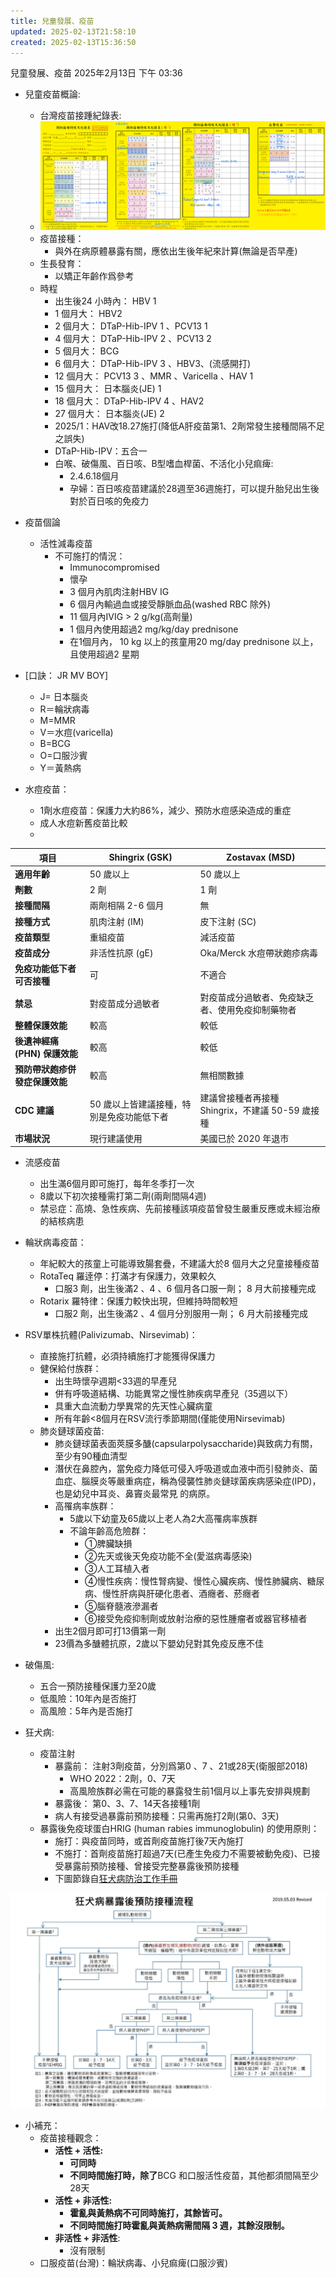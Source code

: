 ```yaml
---
title: 兒童發展、疫苗
updated: 2025-02-13T21:58:10
created: 2025-02-13T15:36:50
---
```


兒童發展、疫苗
2025年2月13日
下午 03:36
- 兒童疫苗概論:
  - 台灣疫苗接踵紀錄表:
  - ![image1](../../../resources/07c0209f817e4e8cb6f800fcae65f80a.png)
  - 疫苗接種：
    - 與外在病原體暴露有關，應依出生後年紀來計算(無論是否早產)
  - 生長發育：
    - 以矯正年齡作爲參考
  - 時程
    - 出生後24 小時內： HBV 1
    - 1 個月大： HBV2
    - 2 個月大： DTaP-Hib-IPV 1 、PCV13 1
    - 4 個月大： DTaP-Hib-IPV 2 、PCV13 2
    - 5 個月大： BCG
    - 6 個月大： DTaP-Hib-IPV 3 、HBV3、(流感開打)
    - 12 個月大： PCV13 3 、MMR 、Varicella 、HAV 1
    - 15 個月大： 日本腦炎(JE) 1
    - 18 個月大： DTaP-Hib-IPV 4 、HAV2
    - 27 個月大： 日本腦炎(JE) 2
    - 2025/1：HAV改18.27施打(降低A肝疫苗第1、2劑常發生接種間隔不足之誤失)
    - DTaP-Hib-IPV：五合一
    - 白喉、破傷風、百日咳、B型嗜血桿菌、不活化小兒痲痺:
      - 2.4.6.18個月
      - 孕婦：百日咳疫苗建議於28週至36週施打，可以提升胎兒出生後對於百日咳的免疫力
- 疫苗個論
  - 活性減毒疫苗
    - 不可施打的情況：
      - Immunocompromised
      - 懷孕
      - 3 個月內肌肉注射HBV IG
      - 6 個月內輸過血或接受靜脈血品(washed RBC 除外)
      - 11 個月內IVIG \> 2 g/kg(高劑量)
      - 1 個月內使用超過2 mg/kg/day prednisone
      - 在1個月內， 10 kg 以上的孩童用20 mg/day prednisone 以上，且使用超過2 星期

- \[口訣： JR MV BOY\]
  - J= 日本腦炎
  - R＝輪狀病毒
  - M=MMR
  - V＝水痘(varicella)
  - B=BCG
  - O=口服沙賓
  - Y＝黃熱病

- 水痘疫苗：
  - 1劑水痘疫苗：保護力大約86%，減少、預防水痘感染造成的重症
  - 成人水痘新舊疫苗比較
  - 
| **項目**                       | **Shingrix (GSK)**                        | **Zostavax (MSD)**                               |
|--------------------------------|-------------------------------------------|--------------------------------------------------|
| **適用年齡**                   | 50 歲以上                                 | 50 歲以上                                        |
| **劑數**                       | 2 劑                                      | 1 劑                                             |
| **接種間隔**                   | 兩劑相隔 2-6 個月                         | 無                                               |
| **接種方式**                   | 肌肉注射 (IM)                             | 皮下注射 (SC)                                    |
| **疫苗類型**                   | 重組疫苗                                  | 減活疫苗                                         |
| **疫苗成分**                   | 非活性抗原 (gE)                           | Oka/Merck 水痘帶狀皰疹病毒                       |
| **免疫功能低下者可否接種**     | 可                                        | 不適合                                           |
| **禁忌**                       | 對疫苗成分過敏者                          | 對疫苗成分過敏者、免疫缺乏者、使用免疫抑制藥物者 |
| **整體保護效能**               | 較高                                      | 較低                                             |
| **後遺神經痛 (PHN) 保護效能**  | 較高                                      | 較低                                             |
| **預防帶狀皰疹併發症保護效能** | 較高                                      | 無相關數據                                       |
| **CDC 建議**                   | 50 歲以上皆建議接種，特別是免疫功能低下者 | 建議曾接種者再接種 Shingrix，不建議 50-59 歲接種 |
| **市場狀況**                   | 現行建議使用                              | 美國已於 2020 年退市                             |

- 流感疫苗
  - 出生滿6個月即可施打，每年冬季打一次
  - 8歲以下初次接種需打第二劑(兩劑間隔4週)
  - 禁忌症：高燒、急性疾病、先前接種該項疫苗曾發生嚴重反應或未經治療的結核病患
- 輪狀病毒疫苗：
  - 年紀較大的孩童上可能導致腸套疊，不建議大於8 個月大之兒童接種疫苗
  - RotaTeq 羅逹停：打滿才有保護力，效果較久
    - 口服3 劑，出生後滿2 、4 、6 個月各口服一劑； 8 月大前接種完成
  - Rotarix 羅特律：保護力較快出現，但維持時間較短
    - 口服2 劑，出生後滿2 、4 個月分別服用一劑； 6 月大前接種完成
- RSV單株抗體(Palivizumab、Nirsevimab)：
  - 直接施打抗體，必須持續施打才能獲得保護力
  - 健保給付族群：
    - 出生時懷孕週期\<33週的早產兒
    - 併有呼吸道結構、功能異常之慢性肺疾病早產兒（35週以下）
    - 具重大血流動力學異常的先天性心臟病童
    - 所有年齡\<8個月在RSV流行季節期間(僅能使用Nirsevimab)
  - 肺炎鏈球菌疫苗:
    - 肺炎鏈球菌表面莢膜多醣(capsularpolysaccharide)與致病力有關，至少有90種血清型
    - 潛伏在鼻腔內，當免疫力降低可侵入呼吸道或血液中而引發肺炎、菌血症、腦膜炎等嚴重病症，稱為侵襲性肺炎鏈球菌疾病感染症(IPD)，也是幼兒中耳炎、鼻竇炎最常見 的病原。
    - 高罹病率族群：
      - 5歲以下幼童及65歲以上老人為2大高罹病率族群
      - 不論年齡高危險群：
        - ①脾臟缺損
        - ②先天或後天免疫功能不全(愛滋病毒感染)
        - ③人工耳植入者
        - ④慢性疾病：慢性腎病變、慢性心臟疾病、慢性肺臟病、糖尿病、慢性肝病與肝硬化患者、酒癮者、菸癮者
        - ⑤腦脊髓液滲漏者
        - ⑥接受免疫抑制劑或放射治療的惡性腫瘤者或器官移植者
    - 出生2個月即可打13價第一劑
    - 23價為多醣體抗原，2歲以下嬰幼兒對其免疫反應不佳

- 破傷風:
  - 五合一預防接種保護力至20歲
  - 低風險：10年內是否施打
  - 高風險：5年內是否施打
- 狂犬病:
  - 疫苗注射
    - 暴露前： 注射3劑疫苗，分別爲第0 、7 、21或28天(衛服部2018)
      - WHO 2022：2劑，0、7天
      - 高風險族群必需在可能的暴露發生前1個月以上事先安排與規劃
    - 暴露後： 第0、3、7、14天各接種1劑
    - 病人有接受過暴露前預防接種：只需再施打2劑(第0、3天)
  - 暴露後免疫球蛋白HRIG (human rabies immunoglobulin) 的使用原則：
    - 施打：與疫苗同時，或首劑疫苗施打後7天內施打
    - 不施打：首劑疫苗施打超過7天(已產生免疫力不需要被動免疫)、已接受暴露前預防接種、曾接受完整暴露後預防接種
    - 下圖節錄自[狂犬病防治工作手冊](https://bit.ly/2GWJQEx)

![image2](../../../resources/5f8898fc220e455289bf2a22cd9f9b36.png)
- 小補充：
  - 疫苗接種觀念：
    - **活性 + 活性:**
      - **可同時**
      - **不同時間施打時，除了**BCG 和口服活性疫苗，其他都須間隔至少28天
    - **活性 + 非活性:**
      - **霍亂與黃熱病不可同時施打，其餘皆可。**
      - **不同時間施打時霍亂與黃熱病需間隔 3 週，其餘沒限制。**
    - **非活性 + 非活性**:
      - 沒有限制
  - 口服疫苗(台灣)：輪狀病毒、小兒痲痺(口服沙賓)
